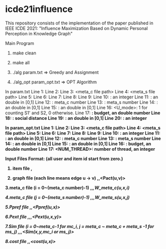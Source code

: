 # icde21influence
This repository consists of the implementation of the paper published in IEEE ICDE 2021: "Influence Maximization Based on Dynamic Personal Perception in Knowledge Graph"

Main Program

1. make clean

2. make all

3. ./alg param.txt => Greedy and Assignment

4. ./alg_opt param_opt.txt => OPT Algorithm

In param.txt
Line 1: <item file path>
Line 2: <graph file path>
Line 3: <meta_c file path>
Line 4: <meta_s file path>
Line 5: <Ppref file path>
Line 6: <Pext file path>
Line 7: <Sim file path>
Line 8: <cost file path>
Line 9: <output seed file path>
Line 10: <N>: an integer
Line 11: <eta>: an double in [0,1]
Line 12: <mc>: meta_c number
Line 13: <ms>: meta_s number
Line 14: <Pminpref>: an double in [0,1]
Line 15: <Pminext>: an double in [0,1]
Line 16: <U_mode>: 1 for counting S1' and S2, 0 otherwise.
Line 17: <b>: budget, an double number
Line 18: <d>: social distance
Line 19: <theta>: an double in [0,1]
Line 20: <T>: an integer


In param_opt.txt
Line 1: <item file path>
Line 2: <graph file path>
Line 3: <meta_c file path>
Line 4: <meta_s file path>
Line 5: <Ppref file path>
Line 6: <Pext file path>
Line 7: <Sim file path>
Line 8: <cost file path>
Line 9: <output seed file path>
Line 10: <N>: an integer
Line 11: <eta>: an double in [0,1]
Line 12: <mc>: meta_c number
Line 13: <ms>: meta_s number
Line 14: <Pminpref>: an double in [0,1]
Line 15: <Pminext>: an double in [0,1]
Line 16: <b>: budget, an double number
Line 17: <NUM_THREAD>: number of thread, an integer

Input Files Format: (all user and item id start from zero.)
1. item file
<item id x>,<weight W_x>

2. graph file (each line means edge u -> v)
<user id u>,<user id v>,<Pact(u,v)>

3.meta_c file (i = 0~(meta_c number)-1)
<user id u>,<item id x>,<i>,W_meta_c(u,x,i)

4.meta_c file (j = 0~(meta_s number)-1)
<user id u>,<item id x>,<j>,W_meta_s(u,x,j)

5.Ppref file
<user id u>,<item id x>,<Ppref(u,x)>

6.Pext file
<user id u>,<item id x>,<item id y>,<Pext(u,x,y)>

7.Sim file (i = 0~meta_c-1 for mc_i, j = meta_c ~ meta_c + meta_s -1 for ms_j)
<item id x>,<item id y>,<i>,<Sim(x,y,mc_i or ms_j)>

8.cost file
<user id u>,<item id x>,<cost(u,x)>

